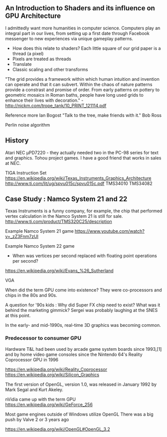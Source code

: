 ## An Introduction to Shaders and its influence on GPU Architecture

I admittedly want more humanities in computer science. Computers play an
integral part in our lives, from setting up a first date through Facebook
messenger to new experiences via unique gameplay patterns.

* How does this relate to shaders? Each little square of our grid paper is a thread (a pixel)
* Pixels are treated as threads
* Translate
* Classic scaling and other transforms

"The grid provides a framework within which human intuition and invention can
operate and that it can subvert. Within the chaos of nature patterns provide a
constrast and promise of order. From early patterns on pottery to geometric
mosaics in Roman baths, people have long used grids to enhance their lives with
decoration." - http://nickm.com/trope_tank/10_PRINT_121114.pdf

Reference more Ian Bogost
"Talk to the tree, make friends with it." Bob Ross

Perlin noise algorithm


## History
Atari
NEC µPD7220 - they actually needed two in the PC-98 series for text and
graphics.
Tohou project games.
I have a good friend that works in sales at NEC.

TIGA Instruction Set
https://en.wikipedia.org/wiki/Texas_Instruments_Graphics_Architecture
http://www.ti.com/lit/ug/spvu015c/spvu015c.pdf
TMS34010
TMS34082


## Case Study : Namco System 21 and 22

Texas Instruments is a funny company, for example, the chip that performed
vertex calculation in the Namco System 21 is still for sale.
http://www.ti.com/product/TMS320C25/description

Example Namco System 21 game
https://www.youtube.com/watch?v=_zZ3Fnm7zUI

Example Namco System 22 game

- When was vertices per second replaced with floating point operations per second?

https://en.wikipedia.org/wiki/Evans_%26_Sutherland


VGA

When did the term GPU come into existence? They were co-processors and chips in
the 80s and 90s.

A question for '90s kids : Why did Super FX chip need to exist? What was it
behind the marketing gimmick? Sergei was probably laughing at the SNES at this
point. 

In the early- and mid-1990s, real-time 3D graphics was becoming common.


### Predecessor to consumer GPU
Hardware T&L had been used by arcade game system boards since 1993,[1] and by
home video game consoles since the Nintendo 64's Reality Coprocessor GPU in 1996

https://en.wikipedia.org/wiki/Reality_Coprocessor
https://en.wikipedia.org/wiki/Silicon_Graphics


The first version of OpenGL, version 1.0, was released in January 1992 by Mark
Segal and Kurt Akeley.

nVidia came up with the term GPU https://en.wikipedia.org/wiki/GeForce_256

Most game engines outside of Windows utilize OpenGL
There was a big push by Valve 2 or 3 years ago

https://en.wikipedia.org/wiki/OpenGL#OpenGL_3.2


